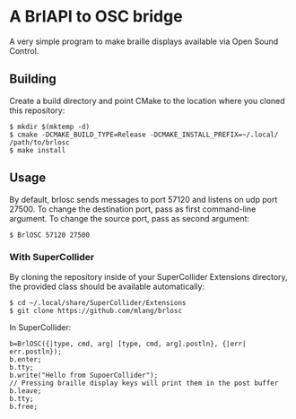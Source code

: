 # A BrlAPI to OSC bridge

A very simple program to make braille displays available via Open Sound Control.

## Building

Create a build directory and point CMake to the location where you cloned this repository:

```console
$ mkdir $(mktemp -d)
$ cmake -DCMAKE_BUILD_TYPE=Release -DCMAKE_INSTALL_PREFIX=~/.local/ /path/to/brlosc
$ make install
```

## Usage

By default, brlosc sends messages to port 57120 and listens on udp port 27500.
To change the destination port, pass as first command-line argument.
To change the source port, pass as second argument:

```console
$ BrlOSC 57120 27500
```

### With SuperCollider

By cloning the repository inside of your SuperCollider Extensions
directory, the provided class should be available automatically:

```console
$ cd ~/.local/share/SuperCollider/Extensions
$ git clone https://github.com/mlang/brlosc
```

In SuperCollider:

```sclang
b=BrlOSC({|type, cmd, arg| [type, cmd, arg].postln}, {|err| err.postln});
b.enter;
b.tty;
b.write("Hello from SupoerCollider");
// Pressing braille display keys will print them in the post buffer
b.leave;
b.tty;
b.free;
```

